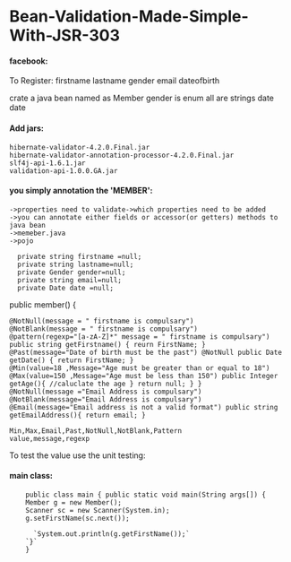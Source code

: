 # Bean-Validation-Made-Simple-With-JSR-303


#### facebook:
To Register:
      firstname
      lastname
      gender
      email
      dateofbirth
      
crate a java bean named as Member
gender is enum
all are strings
date date

#### Add jars:

    hibernate-validator-4.2.0.Final.jar
    hibernate-validator-annotation-processor-4.2.0.Final.jar
    slf4j-api-1.6.1.jar
    validation-api-1.0.0.GA.jar

#### you simply annotation the 'MEMBER':

    ->properties need to validate->which properties need to be added
    ->you can annotate either fields or accessor(or getters) methods to java bean
    ->memeber.java
    ->pojo

      private string firstname =null; 
      private string lastname=null; 
      private Gender gender=null;
      private string email=null;
      private Date date =null;

  public member() {

    @NotNull(message = " firstname is compulsary")
    @NotBlank(message = " firstname is compulsary")
    @pattern(regexp="[a-zA-Z]*" message = " firstname is compulsary")
    public string getFirstname() { reurn FirstName; }
    @Past(message="Date of birth must be the past") @NotNull public Date getDate() { return FirstName; }
    @Min(value=18 ,Message="Age must be greater than or equal to 18") @Max(value=150 ,Message="Age must be less than 150") public Integer getAge(){ //caluclate the age } return null; } }
    @NotNull(message ="Email Address is compulsary") @NotBlank(message="Email Address is compulsary") 
    @Email(message="Email address is not a valid format") public string getEmailAddress(){ return email; }

    Min,Max,Email,Past,NotNull,NotBlank,Pattern
    value,message,regexp

To test the value use the unit testing:

#### main class:

        public class main { public static void main(String args[]) {
        Member g = new Member();
        Scanner sc = new Scanner(System.in);
        g.setFirstName(sc.next());

          `System.out.println(g.getFirstName());`
        `}`
        }
